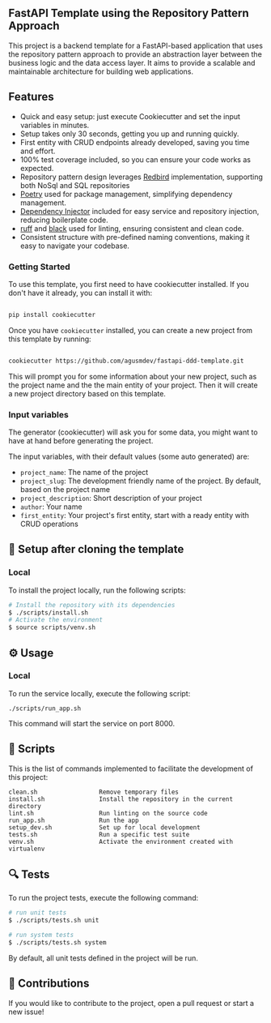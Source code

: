 ## FastAPI Template using the Repository Pattern Approach

This project is a backend template for a FastAPI-based application that uses the repository pattern approach to provide an abstraction layer between the business logic and the data access layer. It aims to provide a scalable and maintainable architecture for building web applications.


## Features

- Quick and easy setup: just execute Cookiecutter and set the input variables in minutes. 
- Setup takes only 30 seconds, getting you up and running quickly. 
- First entity with CRUD endpoints already developed, saving you time and effort. 
- 100% test coverage included, so you can ensure your code works as expected. 
- Repository pattern design leverages [Redbird](https://github.com/Miksus/red-bird) implementation, supporting both NoSql and SQL  repositories
- [Poetry](https://python-poetry.org/) used for package management, simplifying dependency management. 
- [Dependency Injector](https://python-dependency-injector.ets-labs.org/) included for easy service and repository injection,  reducing boilerplate code.
- [ruff](https://beta.ruff.rs/docs/) and [black](https://github.com/psf/black) used for linting, ensuring consistent and clean code. 
- Consistent structure with pre-defined naming conventions, making it easy to navigate your codebase. 


### Getting Started

To use this template, you first need to have cookiecutter installed. If you don't have it already, you can install it with:

```bash

pip install cookiecutter

```

Once you have `cookiecutter` installed, you can create a new project from this template by running:

```bash

cookiecutter https://github.com/agusmdev/fastapi-ddd-template.git
```

This will prompt you for some information about your new project, such as the project name and the the main entity of your project. Then it will create a new project directory based on this template.


### Input variables

The generator (cookiecutter) will ask you for some data, you might want to have at hand before generating the project.

The input variables, with their default values (some auto generated) are:

* `project_name`: The name of the project
* `project_slug`: The development friendly name of the project. By default, based on the project name
* `project_description`: Short description of your project
* `author`: Your name
* `first_entity`: Your project's first entity, start with a ready entity with CRUD operations


## 🍴 Setup after cloning the template

### Local 

To install the project locally, run the following scripts:


```bash
# Install the repository with its dependencies
$ ./scripts/install.sh
# Activate the environment
$ source scripts/venv.sh
```

## ⚙️ Usage

### Local

To run the service locally, execute the following script:


```shell
./scripts/run_app.sh
```

This command will start the service on port 8000.


## 🔧 Scripts

This is the list of commands implemented to facilitate the development of this project:

```text
clean.sh                 Remove temporary files
install.sh               Install the repository in the current directory
lint.sh                  Run linting on the source code
run_app.sh               Run the app
setup_dev.sh             Set up for local development
tests.sh                 Run a specific test suite
venv.sh                  Activate the environment created with virtualenv
```

## 🔍 Tests

To run the project tests, execute the following command:

```bash
# run unit tests
$ ./scripts/tests.sh unit

# run system tests
$ ./scripts/tests.sh system
```

By default, all unit tests defined in the project will be run.


## 🤝 Contributions

If you would like to contribute to the project, open a pull request or start a new issue!



